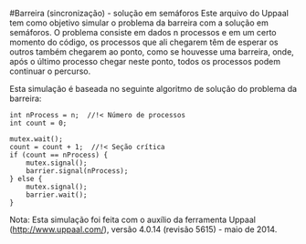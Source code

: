 #Barreira (sincronização) - solução em semáforos
Este arquivo do Uppaal tem como objetivo simular o problema da barreira com a solução em semáforos. O problema consiste em dados n processos e em um certo momento do código, os processos que ali chegarem têm de esperar os outros também chegarem ao ponto, como se houvesse uma barreira, onde, após o último processo chegar neste ponto, todos os processos podem continuar o percurso.

Esta simulação é baseada no seguinte algoritmo de solução do problema da barreira:

	int nProcess = n;  //!< Número de processos
	int count = 0;
	
	mutex.wait();
	count = count + 1;  //!< Seção crítica
	if (count == nProcess) {
		mutex.signal();
		barrier.signal(nProcess);
	} else {
		mutex.signal();
		barrier.wait();
	}

Nota: Esta simulação foi feita com o auxílio da ferramenta Uppaal (http://www.uppaal.com/), versão 4.0.14 (revisão 5615) - maio de 2014.
